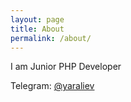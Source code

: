 ```yaml
---
layout: page
title: About
permalink: /about/
---
```


I am Junior PHP Developer

Telegram: [@yaraliev](https://t.me/yaraliev)
